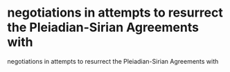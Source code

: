 # negotiations in attempts to resurrect the Pleiadian-Sirian Agreements with

negotiations in attempts to resurrect the Pleiadian-Sirian Agreements with